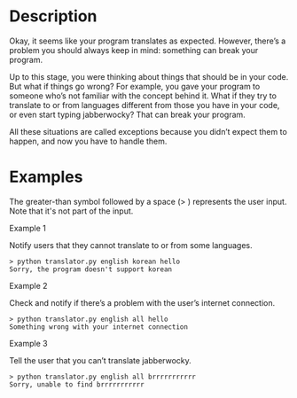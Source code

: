 #  Description

Okay, it seems like your program translates as expected. However, there’s a problem you should always keep in mind: something can break your program.

Up to this stage, you were thinking about things that should be in your code. But what if things go wrong? For example, you gave your program to someone who’s not familiar with the concept behind it. What if they try to translate to or from languages different from those you have in your code, or even start typing jabberwocky? That can break your program.

All these situations are called exceptions because you didn’t expect them to happen, and now you have to handle them.
#  Examples

The greater-than symbol followed by a space (> ) represents the user input. Note that it's not part of the input.

Example 1

Notify users that they cannot translate to or from some languages.

    > python translator.py english korean hello
    Sorry, the program doesn't support korean

Example 2

Check and notify if there’s a problem with the user’s internet connection.

    > python translator.py english all hello
    Something wrong with your internet connection

Example 3

Tell the user that you can’t translate jabberwocky.

    > python translator.py english all brrrrrrrrrrr
    Sorry, unable to find brrrrrrrrrrr
